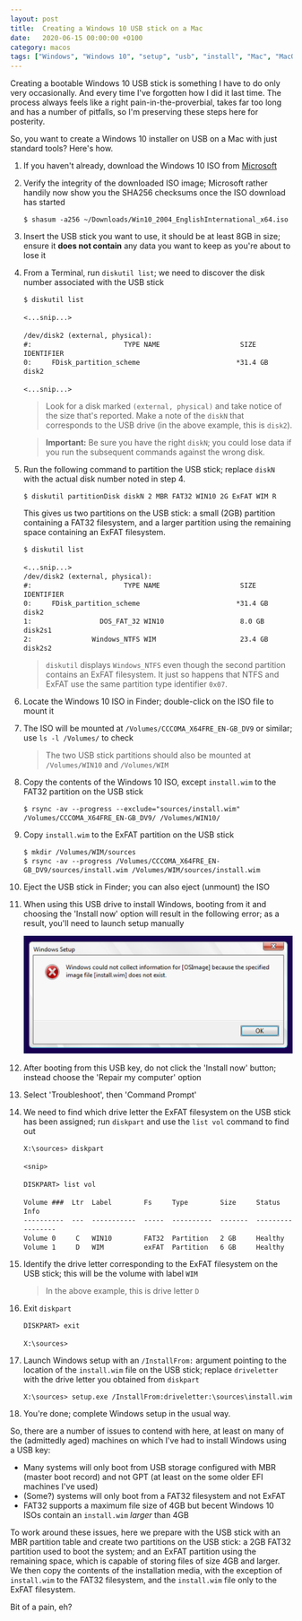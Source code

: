 ```yaml
---
layout: post
title:  Creating a Windows 10 USB stick on a Mac
date:   2020-06-15 00:00:00 +0100
category: macos
tags: ["Windows", "Windows 10", "setup", "usb", "install", "Mac", "MacOS"]
---
```

Creating a bootable Windows 10 USB stick is something I have to do only very occasionally.  And every time I've forgotten how I did it last time.  The process always feels like a right pain-in-the-proverbial, takes far too long and has a number of pitfalls, so I'm preserving these steps here for posterity.

So, you want to create a Windows 10 installer on USB on a Mac with just standard tools?  Here's how.

1.    If you haven't already, download the Windows 10 ISO from [Microsoft](https://www.microsoft.com/en-gb/software-download/windows10ISO)

2.    Verify the integrity of the downloaded ISO image; Microsoft rather handily now show you the SHA256 checksums once the ISO download has started

      ```
      $ shasum -a256 ~/Downloads/Win10_2004_EnglishInternational_x64.iso
      ```

3.    Insert the USB stick you want to use, it should be at least 8GB in size; ensure it **does not contain** any data you want to keep as you're about to lose it

4.    From a Terminal, run `diskutil list`; we need to discover the disk number associated with the USB stick

      ```
      $ diskutil list
      
      <...snip...>
      
      /dev/disk2 (external, physical):
      #:                       TYPE NAME                    SIZE       IDENTIFIER
      0:     FDisk_partition_scheme                        *31.4 GB    disk2    

      <...snip...>           
      ```
      > Look for a disk marked `(external, physical)` and take notice of the size that's reported. Make a note of the `diskN` that corresponds to the USB drive (in the above example, this is `disk2`).

      > **Important:** Be sure you have the right `diskN`; you could lose data if you run the subsequent commands against the wrong disk.

5.    Run the following command to partition the USB stick; replace `diskN` with the actual disk number noted in step 4.

      ```
      $ diskutil partitionDisk diskN 2 MBR FAT32 WIN10 2G ExFAT WIM R
      ```

      This gives us two partitions on the USB stick: a small (2GB) partition containing a FAT32 filesystem, and a larger partition using the remaining space containing an ExFAT filesystem.

      ```
      $ diskutil list

      <...snip...>
      /dev/disk2 (external, physical):
      #:                       TYPE NAME                    SIZE       IDENTIFIER
      0:     FDisk_partition_scheme                        *31.4 GB    disk2
      1:                 DOS_FAT_32 WIN10                   8.0 GB     disk2s1
      2:               Windows_NTFS WIM                     23.4 GB    disk2s2
      ```
      > `diskutil` displays `Windows_NTFS` even though the second partition contains an ExFAT filesystem.  It just so happens that NTFS and ExFAT use the same partition type identifier `0x07`.

6.    Locate the Windows 10 ISO in Finder; double-click on the ISO file to mount it

7.    The ISO will be mounted at `/Volumes/CCCOMA_X64FRE_EN-GB_DV9` or similar; use `ls -l /Volumes/` to check

      > The two USB stick partitions should also be mounted at `/Volumes/WIN10` and `/Volumes/WIM`

8.    Copy the contents of the Windows 10 ISO, except `install.wim` to the FAT32 partition on the USB stick

      ```
      $ rsync -av --progress --exclude="sources/install.wim" /Volumes/CCCOMA_X64FRE_EN-GB_DV9/ /Volumes/WIN10/
      ```

9.    Copy `install.wim` to the ExFAT partition on the USB stick

      ```
      $ mkdir /Volumes/WIM/sources
      $ rsync -av --progress /Volumes/CCCOMA_X64FRE_EN-GB_DV9/sources/install.wim /Volumes/WIM/sources/install.wim
      ```

10.   Eject the USB stick in Finder; you can also eject (unmount) the ISO

11.   When using this USB drive to install Windows, booting from it and choosing the 'Install now' option will result in the following error; as a result, you'll need to launch setup manually

      ![Windows could not collect information for OSImage because the specified image file install.wim does not exist](/assets/posts/2020-06-15-Windows-10-USB-on-MacOS/windows_setup_error.png)

12.   After booting from this USB key, do not click the 'Install now' button; instead choose the 'Repair my computer' option

13.   Select 'Troubleshoot', then 'Command Prompt'

14.   We need to find which drive letter the ExFAT filesystem on the USB stick has been assigned; run `diskpart` and use the `list vol` command to find out

      ```
      X:\sources> diskpart

      <snip>

      DISKPART> list vol

      Volume ###  Ltr  Label        Fs     Type        Size     Status     Info
      ----------  ---  -----------  -----  ----------  -------  ---------  --------
      Volume 0     C   WIN10        FAT32  Partition   2 GB     Healthy
      Volume 1     D   WIM          exFAT  Partition   6 GB     Healthy
      ```

15.   Identify the drive letter corresponding to the ExFAT filesystem on the USB stick; this will be the volume with label `WIM`

      > In the above example, this is drive letter `D`

16.   Exit `diskpart`

      ```
      DISKPART> exit

      X:\sources>
      ```   

17.   Launch Windows setup with an `/InstallFrom:` argument pointing to the location of the `install.wim` file on the USB stick; replace `driveletter` with the drive letter you obtained from `diskpart`

      ```
      X:\sources> setup.exe /InstallFrom:driveletter:\sources\install.wim
      ```

18. You're done; complete Windows setup in the usual way.

So, there are a number of issues to contend with here, at least on many of the (admittedly aged) machines on which I've had to install Windows using a USB key:

- Many systems will only boot from USB storage configured with MBR (master boot record) and not GPT (at least on the some older EFI machines I've used)
- (Some?) systems will only boot from a FAT32 filesystem and not ExFAT
- FAT32 supports a maximum file size of 4GB but becent Windows 10 ISOs contain an `install.wim` _larger_ than 4GB

To work around these issues, here we prepare with the USB stick with an MBR partition table and create two partitions on the USB stick: a 2GB FAT32 partition used to boot the system; and an ExFAT partition using the remaining space, which is capable of storing files of size 4GB and larger.  We then copy the contents of the installation media, with the exception of `install.wim` to the FAT32 filesystem, and the `install.wim` file only to the ExFAT filesystem.

Bit of a pain, eh?
